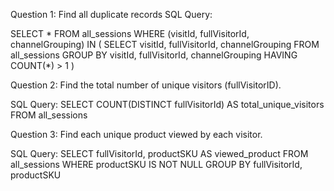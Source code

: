 Question 1: Find all duplicate records
SQL Query:

SELECT *
FROM all_sessions
WHERE (visitId, fullVisitorId, channelGrouping)
IN (
    SELECT visitId, fullVisitorId,  channelGrouping
    FROM all_sessions
    GROUP BY visitId, fullVisitorId,  channelGrouping
    HAVING COUNT(*) > 1
)

Question 2: Find the total number of unique visitors (fullVisitorID).

SQL Query:
SELECT COUNT(DISTINCT fullVisitorId) AS total_unique_visitors
FROM all_sessions

Question 3: Find each unique product viewed by each visitor.

SQL Query:
SELECT
    fullVisitorId,
    productSKU AS viewed_product
FROM all_sessions
WHERE productSKU IS NOT NULL
GROUP BY fullVisitorId, productSKU
